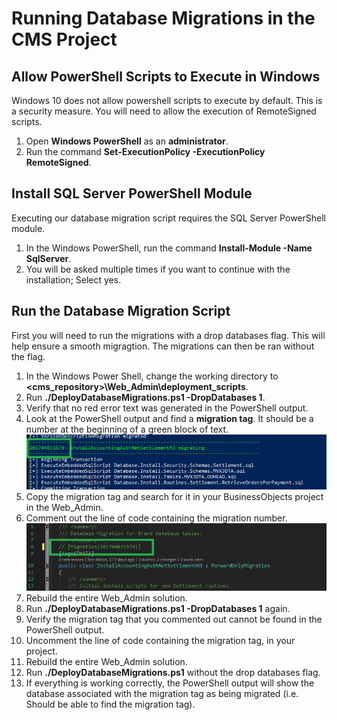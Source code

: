 # Running Database Migrations in the CMS Project

## Allow PowerShell Scripts to Execute in Windows

Windows 10 does not allow powershell scripts to execute by default. This is a security measure. You will need to allow the execution of RemoteSigned scripts. 
1. Open **Windows PowerShell** as an **administrator**.
1. Run the command **Set-ExecutionPolicy -ExecutionPolicy RemoteSigned**.

## Install SQL Server PowerShell Module

Executing our database migration script requires the SQL Server PowerShell module.
1. In the Windows PowerShell, run the command **Install-Module -Name SqlServer**.
1. You will be asked multiple times if you want to continue with the installation; Select yes. 
  
## Run the Database Migration Script

First you will need to run the migrations with a drop databases flag. This will help ensure a smooth migragtion. The migrations can then be ran without the flag.   
1. In the Windows Power Shell, change the working directory to **\<cms_repository\>\Web_Admin\deployment_scripts**. 
1. Run **./DeployDatabaseMigrations.ps1 -DropDatabases 1**.
1. Verify that no red error text was generated in the PowerShell output.
1. Look at the PowerShell output and find a **migration tag**. It should be a number at the beginning of a green block of text.
![Screenshot Cannot Display](../images/MigrationsFindTag.png "Finding migration tag in PowerShell")
1. Copy the migration tag and search for it in your BusinessObjects project in the Web_Admin.
1. Comment out the line of code containing the migration number.
![Screenshot Cannot Display](../images/MigrationsCommentOutTag.png "Commenting out migration tag in Project")
1. Rebuild the entire Web_Admin solution.
1. Run **./DeployDatabaseMigrations.ps1 -DropDatabases 1** again.
1. Verify the migration tag that you commented out cannot be found in the PowerShell output. 
1. Uncomment the line of code containing the migration tag, in your project. 
1. Rebuild the entire Web_Admin solution.
1. Run **./DeployDatabaseMigrations.ps1** without the drop databases flag. 
1. If everything is working correctly, the PowerShell output will show the database associated with the migration tag as being migrated (i.e. Should be able to find the migration tag). 
